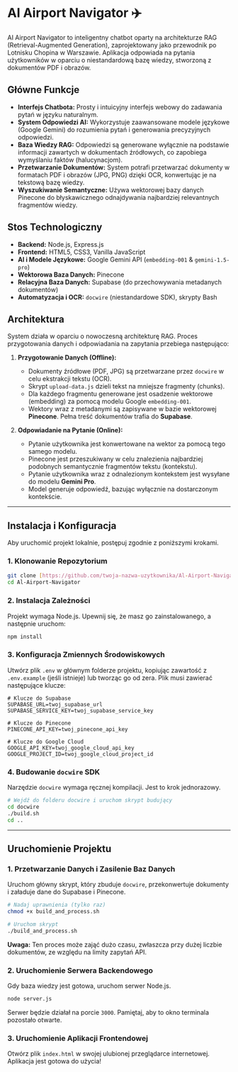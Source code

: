 # AI Airport Navigator ✈️

AI Airport Navigator to inteligentny chatbot oparty na architekturze RAG (Retrieval-Augmented Generation), zaprojektowany jako przewodnik po Lotnisku Chopina w Warszawie. Aplikacja odpowiada na pytania użytkowników w oparciu o niestandardową bazę wiedzy, stworzoną z dokumentów PDF i obrazów.

## Główne Funkcje

* **Interfejs Chatbota:** Prosty i intuicyjny interfejs webowy do zadawania pytań w języku naturalnym.
* **System Odpowiedzi AI:** Wykorzystuje zaawansowane modele językowe (Google Gemini) do rozumienia pytań i generowania precyzyjnych odpowiedzi.
* **Baza Wiedzy RAG:** Odpowiedzi są generowane wyłącznie na podstawie informacji zawartych w dokumentach źródłowych, co zapobiega wymyślaniu faktów (halucynacjom).
* **Przetwarzanie Dokumentów:** System potrafi przetwarzać dokumenty w formatach PDF i obrazów (JPG, PNG) dzięki OCR, konwertując je na tekstową bazę wiedzy.
* **Wyszukiwanie Semantyczne:** Używa wektorowej bazy danych Pinecone do błyskawicznego odnajdywania najbardziej relevantnych fragmentów wiedzy.

## Stos Technologiczny

* **Backend:** Node.js, Express.js
* **Frontend:** HTML5, CSS3, Vanilla JavaScript
* **AI i Modele Językowe:** Google Gemini API (`embedding-001` & `gemini-1.5-pro`)
* **Wektorowa Baza Danych:** Pinecone
* **Relacyjna Baza Danych:** Supabase (do przechowywania metadanych dokumentów)
* **Automatyzacja i OCR:** `docwire` (niestandardowe SDK), skrypty Bash

## Architektura

System działa w oparciu o nowoczesną architekturę RAG. Proces przygotowania danych i odpowiadania na zapytania przebiega następująco:

1.  **Przygotowanie Danych (Offline):**
    * Dokumenty źródłowe (PDF, JPG) są przetwarzane przez `docwire` w celu ekstrakcji tekstu (OCR).
    * Skrypt `upload-data.js` dzieli tekst na mniejsze fragmenty (chunks).
    * Dla każdego fragmentu generowane jest osadzenie wektorowe (embedding) za pomocą modelu Google `embedding-001`.
    * Wektory wraz z metadanymi są zapisywane w bazie wektorowej **Pinecone**. Pełna treść dokumentów trafia do **Supabase**.

2.  **Odpowiadanie na Pytanie (Online):**
    * Pytanie użytkownika jest konwertowane na wektor za pomocą tego samego modelu.
    * Pinecone jest przeszukiwany w celu znalezienia najbardziej podobnych semantycznie fragmentów tekstu (kontekstu).
    * Pytanie użytkownika wraz z odnalezionym kontekstem jest wysyłane do modelu **Gemini Pro**.
    * Model generuje odpowiedź, bazując wyłącznie na dostarczonym kontekście.

---

## Instalacja i Konfiguracja

Aby uruchomić projekt lokalnie, postępuj zgodnie z poniższymi krokami.

### 1. Klonowanie Repozytorium
```bash
git clone [https://github.com/twoja-nazwa-uzytkownika/Al-Airport-Navigator.git](https://github.com/twoja-nazwa-uzytkownika/Al-Airport-Navigator.git)
cd Al-Airport-Navigator
```

### 2. Instalacja Zależności
Projekt wymaga Node.js. Upewnij się, że masz go zainstalowanego, a następnie uruchom:
```bash
npm install
```

### 3. Konfiguracja Zmiennych Środowiskowych
Utwórz plik `.env` w głównym folderze projektu, kopiując zawartość z `.env.example` (jeśli istnieje) lub tworząc go od zera. Plik musi zawierać następujące klucze:
```env
# Klucze do Supabase
SUPABASE_URL=twoj_supabase_url
SUPABASE_SERVICE_KEY=twoj_supabase_service_key

# Klucze do Pinecone
PINECONE_API_KEY=twoj_pinecone_api_key

# Klucze do Google Cloud
GOOGLE_API_KEY=twoj_google_cloud_api_key
GOOGLE_PROJECT_ID=twoj_google_cloud_project_id
```

### 4. Budowanie `docwire` SDK
Narzędzie `docwire` wymaga ręcznej kompilacji. Jest to krok jednorazowy.
```bash
# Wejdź do folderu docwire i uruchom skrypt budujący
cd docwire
./build.sh
cd ..
```

---

## Uruchomienie Projektu

### 1. Przetwarzanie Danych i Zasilenie Baz Danych
Uruchom główny skrypt, który zbuduje `docwire`, przekonwertuje dokumenty i załaduje dane do Supabase i Pinecone.
```bash
# Nadaj uprawnienia (tylko raz)
chmod +x build_and_process.sh

# Uruchom skrypt
./build_and_process.sh
```
**Uwaga:** Ten proces może zająć dużo czasu, zwłaszcza przy dużej liczbie dokumentów, ze względu na limity zapytań API.

### 2. Uruchomienie Serwera Backendowego
Gdy baza wiedzy jest gotowa, uruchom serwer Node.js.
```bash
node server.js
```
Serwer będzie działał na porcie `3000`. Pamiętaj, aby to okno terminala pozostało otwarte.

### 3. Uruchomienie Aplikacji Frontendowej
Otwórz plik `index.html` w swojej ulubionej przeglądarce internetowej. Aplikacja jest gotowa do użycia!